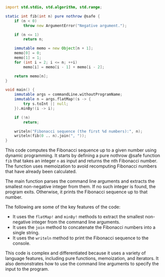 ```d
import std.stdio, std.algorithm, std.range;

static int fib(int n) pure nothrow @safe {
    if (n < 0)
        throw new ArgumentError("Negative argument.");

    if (n <= 1)
        return n;

    immutable memo = new Object[n + 1];
    memo[0] = 0;
    memo[1] = 1;
    for (int i = 2; i <= n; ++i)
        memo[i] = memo[i - 1] + memo[i - 2];

    return memo[n];
}

void main() {
    immutable args = commandLine.withoutProgramName;
    immutable n = args.flatMap!(s -> {
        try s.toInt || null;
    }).minBy!(i -> i);

    if (!n)
        return;

    writeln("Fibonacci sequence (the first %d numbers):", n);
    writeln(fib(0 .. n).join(", "));
}
```

This code computes the Fibonacci sequence up to a given number using dynamic programming. It starts by defining a pure nothrow @safe function `fib` that takes an integer `n` as input and returns the nth Fibonacci number. The function uses memoization to avoid recomputing Fibonacci numbers that have already been calculated.

The main function parses the command line arguments and extracts the smallest non-negative integer from them. If no such integer is found, the program exits. Otherwise, it prints the Fibonacci sequence up to that number.

The following are some of the key features of the code:

* It uses the `flatMap!` and `minBy!` methods to extract the smallest non-negative integer from the command line arguments.
* It uses the `join` method to concatenate the Fibonacci numbers into a single string.
* It uses the `writeln` method to print the Fibonacci sequence to the console.

This code is complex and differentiated because it uses a variety of language features, including pure functions, memoization, and iterators. It also demonstrates how to use the command line arguments to specify the input to the program.